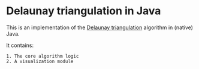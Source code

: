 # Delaunay triangulation in Java

This is an implementation of the [Delaunay triangulation](https://en.wikipedia.org/wiki/Delaunay_triangulation) algorithm in (native) Java.

It contains:

	1. The core algorithm logic
	2. A visualization module